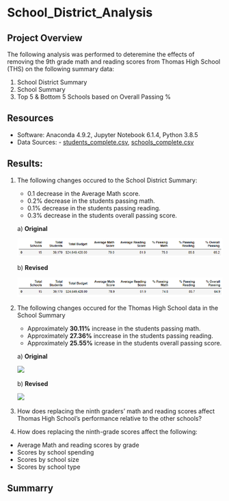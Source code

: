 # School_District_Analysis

## Project Overview
The following analysis was performed to deteremine the effects of removing the 9th grade math and reading scores from Thomas High School (THS) on the following summary data:

1. School District Summary
2. School Summary
3. Top 5 & Bottom 5 Schools based on Overall Passing %



## Resources 
- Software: Anaconda 4.9.2, Jupyter Notebook 6.1.4, Python 3.8.5
- Data Sources: - [students_complete.csv](resources/students_complete.csv), [schools_complete.csv](resources/schools_complete.csv)


## Results: 

1. The following changes occured to the School District Summary:
   - 0.1 decrease in the Average Math score.
   - 0.2% decrease in the students passing math.
   - 0.1% decrease in the students passing reading.
   - 0.3% decrease in the students overall passing score.
   
   a) **Original**
   <p align="left">
   <img src="Resources/district_summary_original.PNG">
   </p>
   
   b) **Revised**
   <p align="left">
   <img src="Resources/district_summary_revised.PNG">
   </p>
   
2. The following changes occured for the Thomas High School data in the School Summary
   - Approximately **30.11%** increase in the students passing math.
   - Approximately **27.36%** inccrease in the students passing reading.
   - Approximately **25.55%** icrease in the students overall passing score.
   
   a) **Original**
   <p align="left">
   <img src="Resources/school_summary_original.PNG">
   </p>
   
   b) **Revised**
   <p align="left">
   <img src="Resources/school_summary_revised.PNG">
   </p>

3. How does replacing the ninth graders’ math and reading scores affect Thomas High School’s performance relative to the other schools?
4. How does replacing the ninth-grade scores affect the following:
  - Average Math and reading scores by grade
  - Scores by school spending
  - Scores by school size
  - Scores by school type


## Summarry
